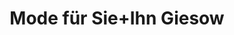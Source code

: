 ---
title: "Mode für Sie+Ihn Giesow"
url: /hemmingstedt/mode-fuer-sie-ihn-giesow/
shop: Kleidung
---